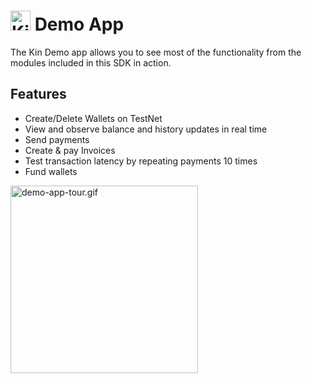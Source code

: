 # <img src="../assets/kin-logo.png" height="32" alt="Kin Logo"> Demo App

The Kin Demo app allows you to see most of the functionality from the modules included in this SDK in action.

## Features

- Create/Delete Wallets on TestNet
- View and observe balance and history updates in real time
- Send payments
- Create & pay Invoices
- Test transaction latency by repeating payments 10 times
- Fund wallets

<img src="../assets/demo-app-tour.gif" alt="demo-app-tour.gif" width="300" height="auto"/>
